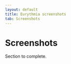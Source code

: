 ```yaml
---
layout: default
title: Eurythmia screenshots
tab: Screenshots
---
```


# Screenshots

Section to complete.
